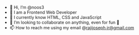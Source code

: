 - 👋 Hi, I’m @noos3
- 👀 I am a Frontend Web Developer
- 🌱 I currently know HTML, CSS and JavaScript
- 💞️ I’m looking to collaborate on anything, even for fun 🙂
- 📫 How to reach me using my email @rajijoseph.jr@gmail.com

<!---
noos3/noos3 is a ✨ special ✨ repository because its `README.md` (this file) appears on your GitHub profile.
You can click the Preview link to take a look at your changes.
--->
